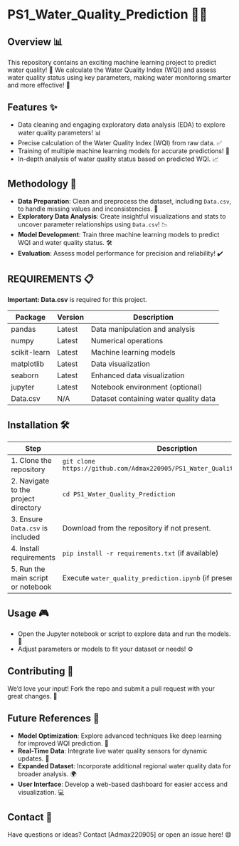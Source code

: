 # PS1_Water_Quality_Prediction 🌊💧

## Overview 📊
This repository contains an exciting machine learning project to predict water quality! 🎉 We calculate the Water Quality Index (WQI) and assess water quality status using key parameters, making water monitoring smarter and more effective! 🌱

## Features ✨
- Data cleaning and engaging exploratory data analysis (EDA) to explore water quality parameters! 📊
- Precise calculation of the Water Quality Index (WQI) from raw data. ✅
- Training of multiple machine learning models for accurate predictions! 🤖
- In-depth analysis of water quality status based on predicted WQI. 📈

## Methodology 🔧
- **Data Preparation**: Clean and preprocess the dataset, including `Data.csv`, to handle missing values and inconsistencies. 🧹
- **Exploratory Data Analysis**: Create insightful visualizations and stats to uncover parameter relationships using `Data.csv`! 📉
- **Model Development**: Train three machine learning models to predict WQI and water quality status. 🛠️
- **Evaluation**: Assess model performance for precision and reliability! ✔️

## REQUIREMENTS 📋
**Important: Data.csv** is required for this project.

| Package            | Version       | Description                          |
|--------------------|---------------|--------------------------------------|
| pandas             | Latest        | Data manipulation and analysis       |
| numpy              | Latest        | Numerical operations                 |
| scikit-learn       | Latest        | Machine learning models              |
| matplotlib         | Latest        | Data visualization                   |
| seaborn            | Latest        | Enhanced data visualization          |
| jupyter            | Latest        | Notebook environment (optional)      |
| Data.csv           | N/A           | Dataset containing water quality data|

## Installation 🛠️
| Step                                      | Description                                                                 |
|-------------------------------------------|-----------------------------------------------------------------------------|
| 1. Clone the repository                   | `git clone https://github.com/Admax220905/PS1_Water_Quality_Prediction.git` |
| 2. Navigate to the project directory      | `cd PS1_Water_Quality_Prediction`                                          |
| 3. Ensure `Data.csv` is included          | Download from the repository if not present.                                |
| 4. Install requirements                   | `pip install -r requirements.txt` (if available)                            |
| 5. Run the main script or notebook        | Execute `water_quality_prediction.ipynb` (if present). 🚀                   |

## Usage 🎮
- Open the Jupyter notebook or script to explore data and run the models. 📓
- Adjust parameters or models to fit your dataset or needs! ⚙️

## Contributing 🤝
We’d love your input! Fork the repo and submit a pull request with your great changes. 🌟

## Future References 📅
- **Model Optimization**: Explore advanced techniques like deep learning for improved WQI prediction. 🤖
- **Real-Time Data**: Integrate live water quality sensors for dynamic updates. 📡
- **Expanded Dataset**: Incorporate additional regional water quality data for broader analysis. 🌍
- **User Interface**: Develop a web-based dashboard for easier access and visualization. 💻

## Contact 📧
Have questions or ideas? Contact [Admax220905] or open an issue here! 😄
